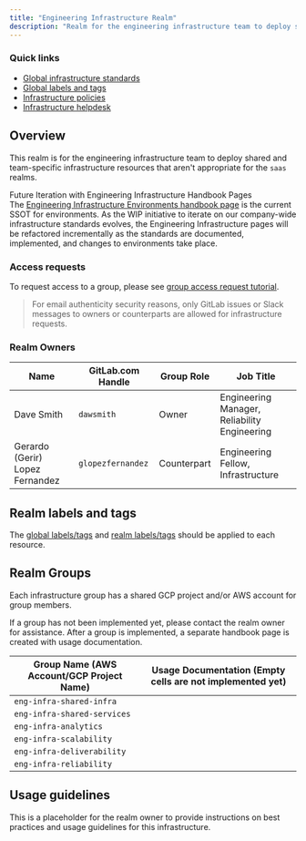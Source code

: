 ```yaml
---
title: "Engineering Infrastructure Realm"
description: "Realm for the engineering infrastructure team to deploy shared and team-specific infrastructure resources that aren't appropriate for the saas realms."
---
```


### Quick links

- [Global infrastructure standards](/handbook/infrastructure-standards/)
- [Global labels and tags](/handbook/infrastructure-standards/labels-tags/)
- [Infrastructure policies](/handbook/infrastructure-standards/policies/)
- [Infrastructure helpdesk](/handbook/infrastructure-standards/helpdesk/)

## Overview

This realm is for the engineering infrastructure team to deploy shared and team-specific infrastructure resources that aren't appropriate for the `saas` realms.

<div class="panel panel-info">
<div class="panel-heading">
Future Iteration with Engineering Infrastructure Handbook Pages
</div>
<div class="panel-body">
The <a href="/handbook/engineering/infrastructure/environments">Engineering Infrastructure Environments handbook page</a> is the current SSOT for environments. As the WIP initiative to iterate on our company-wide infrastructure standards evolves, the Engineering Infrastructure pages will be refactored incrementally as the standards are documented, implemented, and changes to environments take place.
</div>
</div>

### Access requests

To request access to a group, please see [group access request tutorial](/handbook/infrastructure-standards/tutorials/groups/access-request/).

> For email authenticity security reasons, only GitLab issues or Slack messages to owners or counterparts are allowed for infrastructure requests.

### Realm Owners

| Name                 | GitLab.com Handle       | Group Role       | Job Title                                       |
|----------------------|-------------------------|------------------|-------------------------------------------------|
| Dave Smith           | `dawsmith`              | Owner            | Engineering Manager, Reliability Engineering    |
| Gerardo (Gerir) Lopez Fernandez | `glopezfernandez` | Counterpart | Engineering Fellow, Infrastructure              |

## Realm labels and tags

The [global labels/tags](/handbook/infrastructure-standards/labels-tags) and [realm labels/tags](/handbook/infrastructure-standards/realms/eng-infra/labels-tags) should be applied to each resource.

## Realm Groups

Each infrastructure group has a shared GCP project and/or AWS account for group members.

If a group has not been implemented yet, please contact the realm owner for assistance. After a group is implemented, a separate handbook page is created with usage documentation.

| Group Name (AWS Account/GCP Project Name) | Usage Documentation (Empty cells are not implemented yet)                                                                |
|-------------------------------------------|--------------------------------------------------------------------------------------------------------------------------|
| `eng-infra-shared-infra`                  | <!--[Group Docs](/handbook/infrastructure-standards/realms/eng-infra/groups/eng-infra-shared-infra)-->                   |
| `eng-infra-shared-services`               | <!--[Group Docs](/handbook/infrastructure-standards/realms/eng-infra/groups/eng-infra-shared-services)-->                |
| `eng-infra-analytics`                     | <!--[Group Docs](/handbook/infrastructure-standards/realms/eng-infra/groups/eng-infra-analytics)-->                      |
| `eng-infra-scalability`                   | <!--[Group Docs](/handbook/infrastructure-standards/realms/eng-infra/groups/eng-infra-scalability)-->                    |
| `eng-infra-deliverability`                | <!--[Group Docs](/handbook/infrastructure-standards/realms/eng-infra/groups/eng-infra-deliverability)-->                 |
| `eng-infra-reliability`                   | <!--[Group Docs](/handbook/infrastructure-standards/realms/eng-infra/groups/eng-infra-reliability)-->                    |

## Usage guidelines

This is a placeholder for the realm owner to provide instructions on best practices and usage guidelines for this infrastructure.
